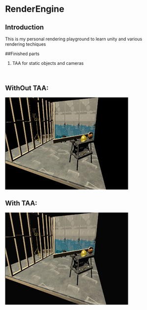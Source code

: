 # RenderEngine

## Introduction
This is my personal rendering playground to learn unity and various rendering techiques

##Finished parts
1. TAA for static objects and cameras
<br/>

## WithOut TAA:
<img width = "400" height = "300" src = "https://github.com/XiaoyuXiao1998/XRenderPipeline/blob/main/demos/withoutTAA.png" alt="shadow pass"/>
<br/>

##  With TAA:
<img width = "400" height = "300" src = "https://github.com/XiaoyuXiao1998/XRenderPipeline/blob/main/demos/withTAA.jpg" alt="PCF"/>

